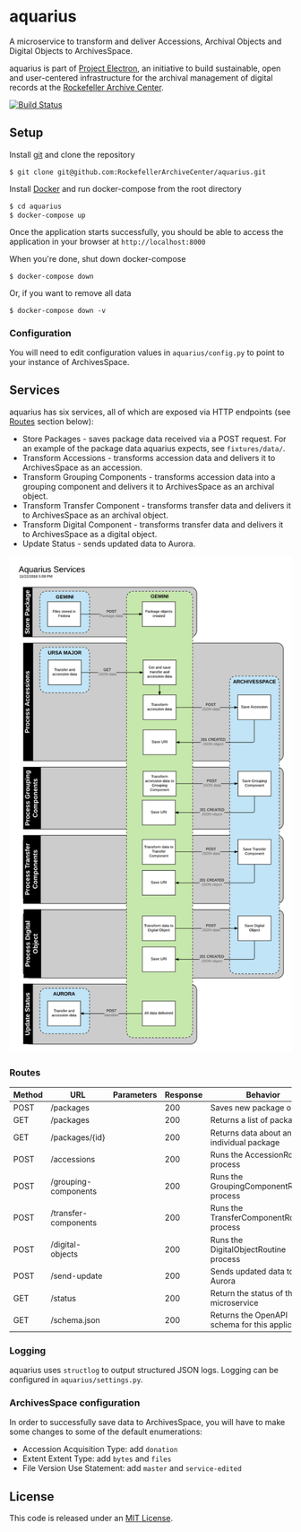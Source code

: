 # aquarius

A microservice to transform and deliver Accessions, Archival Objects and Digital Objects to ArchivesSpace.

aquarius is part of [Project Electron](https://github.com/RockefellerArchiveCenter/project_electron), an initiative to build sustainable, open and user-centered infrastructure for the archival management of digital records at the [Rockefeller Archive Center](http://rockarch.org/).

[![Build Status](https://travis-ci.org/RockefellerArchiveCenter/aquarius.svg?branch=master)](https://travis-ci.org/RockefellerArchiveCenter/aquarius)

## Setup

Install [git](https://git-scm.com/) and clone the repository

    $ git clone git@github.com:RockefellerArchiveCenter/aquarius.git

Install [Docker](https://store.docker.com/search?type=edition&offering=community) and run docker-compose from the root directory

    $ cd aquarius
    $ docker-compose up

Once the application starts successfully, you should be able to access the application in your browser at `http://localhost:8000`

When you're done, shut down docker-compose

    $ docker-compose down

Or, if you want to remove all data

    $ docker-compose down -v

### Configuration

You will need to edit configuration values in `aquarius/config.py` to point to your instance of ArchivesSpace.


## Services

aquarius has six services, all of which are exposed via HTTP endpoints (see [Routes](#routes) section below):

* Store Packages - saves package data received via a POST request. For an example of the package data aquarius expects, see `fixtures/data/`.
* Transform Accessions - transforms accession data and delivers it to ArchivesSpace as an accession.
* Transform Grouping Components - transforms accession data into a grouping component and delivers it to ArchivesSpace as an archival object.
* Transform Transfer Component - transforms transfer data and delivers it to ArchivesSpace as an archival object.
* Transform Digital Component - transforms transfer data and delivers it to ArchivesSpace as a digital object.
* Update Status - sends updated data to Aurora.

![TransferRoutine diagram](aquarius-services.png)


### Routes

| Method | URL | Parameters | Response  | Behavior  |
|--------|-----|---|---|---|
|POST|/packages| |200|Saves new package objects|
|GET|/packages| |200|Returns a list of packages|
|GET|/packages/{id}| |200|Returns data about an individual package|
|POST|/accessions| |200|Runs the AccessionRoutine process|
|POST|/grouping-components| |200|Runs the GroupingComponentRoutine process|
|POST|/transfer-components| |200|Runs the TransferComponentRoutine process|
|POST|/digital-objects| |200|Runs the DigitalObjectRoutine process|
|POST|/send-update| |200|Sends updated data to Aurora|
|GET|/status||200|Return the status of the microservice|
|GET|/schema.json||200|Returns the OpenAPI schema for this application|


### Logging

aquarius uses `structlog` to output structured JSON logs. Logging can be configured in `aquarius/settings.py`.


### ArchivesSpace configuration

In order to successfully save data to ArchivesSpace, you will have to make some changes to some of the default enumerations:

* Accession Acquisition Type: add `donation`
* Extent Extent Type: add `bytes` and `files`
* File Version Use Statement: add `master` and `service-edited`


## License

This code is released under an [MIT License](LICENSE).
